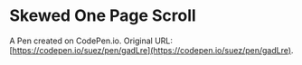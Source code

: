 # Skewed One Page Scroll

A Pen created on CodePen.io. Original URL: [https://codepen.io/suez/pen/gadLre](https://codepen.io/suez/pen/gadLre).


